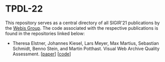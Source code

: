 # TPDL-22

This repository serves as a central directory of all SIGIR'21 publications by the [Webis Group](https://webis.de). The code associated with the respective publications is found in the repositories linked below:

* Theresa Elstner, Johannes Kiesel, Lars Meyer, Max Martius, Sebastian Schmidt, Benno Stein, and Martin Potthast. Visual Web Archive Quality Assessment. [[paper]()] [[code](https://github.com/webis-de/tpdl22-visual-web-archive-quality-assessment)]
